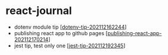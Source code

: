 # react-journal

- dotenv module tip [[dotenv-tip-202112162244]]
- publishing react app to github pages [[publishing-react-app-202112170214]]
- jest tip, test only one [[jest-tip-202112192345]]

[//begin]: # "Autogenerated link references for markdown compatibility"
[dotenv-tip-202112162244]: dotenv-tip-202112162244 "dotenv-tip"
[publishing-react-app-202112170214]: publishing-react-app-202112170214 "publishing-react-app"
[jest-tip-202112192345]: jest-tip-202112192345 "jest-tip"
[//end]: # "Autogenerated link references"
